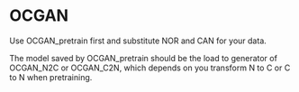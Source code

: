 # OCGAN

Use OCGAN_pretrain first and substitute NOR and CAN for your data.

The model saved by OCGAN_pretrain should be the load to generator of OCGAN_N2C or OCGAN_C2N, which depends on you transform N to C or C to N when pretraining.
